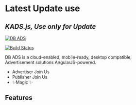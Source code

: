 # Latest Update use
## _KADS.js,   Use only for Update_

[![DB ADS](https://blogger.googleusercontent.com/img/b/R29vZ2xl/AVvXsEgJ-dkvU6IGD3B_gF6FQ0_pPvQaFCDYd4EyubcMABQyuPMGPsn-VvfkhrN7dP2ie1CQtEhuVIWApgjqxQrcWn3RdABAKMTr0TfReCM-0jepf4IfdeyzmMqne36fan9-_eQquG89BNgaRtlJCASIZ4VFxdYVGRHDYc5_4zoatwWc2CLRaRy2_8JMPa3Rdiw1/s200/dbads-favicon.png)](https://www.dbads.ga)

[![Build Status](https://travis-ci.org/joemccann/dillinger.svg?branch=master)](https://www.dbads.cf)

DB ADS is a cloud-enabled, mobile-ready, desktop compatible, Advertisement solutions
AngularJS-powered.

- Advertiser Join Us
- Publisher Join Us
- ✨Magic ✨

## Features
